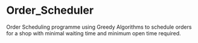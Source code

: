 # Order_Scheduler
Order Scheduling programme using Greedy Algorithms to schedule orders for a shop with minimal waiting time and minimum open time required. 
